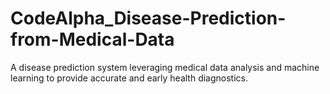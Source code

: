# CodeAlpha_Disease-Prediction-from-Medical-Data
A disease prediction system leveraging medical data analysis and machine learning to provide accurate and early health diagnostics.
